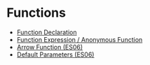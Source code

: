 # Functions

- [Function Declaration](./functions_declaration.md)
- [Function Expression / Anonymous Function](./functions_expression.md)
- [Arrow Function (ES06)](./functions_arrow.md)
- [Default Parameters (ES06)](./functions_default-parameters.md)